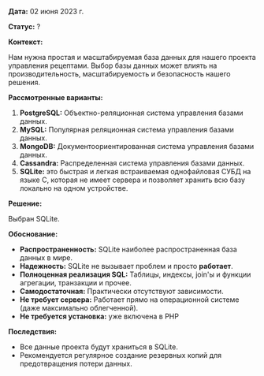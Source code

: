 
**Дата:** 02 июня 2023 г.

**Статус:** ?

**Контекст:**

Нам нужна простая и масштабируемая база данных для нашего проекта управления рецептами. Выбор базы данных может влиять на производительность, масштабируемость и безопасность нашего решения.

**Рассмотренные варианты:**

1. **PostgreSQL:** Объектно-реляционная система управления базами данных.
2. **MySQL:** Популярная реляционная система управления базами данных.
3. **MongoDB:** Документоориентированная система управления базами данных.
4. **Cassandra:** Распределенная система управления базами данных.
5. **SQLite:** это быстрая и легкая встраиваемая однофайловая СУБД на языке C, которая не имеет сервера и позволяет хранить всю базу локально на одном устройстве.

**Решение:**

Выбран SQLite.

**Обоснование:**

- **Распространенность:** SQLite наиболее распространенная база данных в мире.
- **Надежность:** SQLite не вызывает проблем и просто **работает**.
- **Полноценная реализация SQL:** Таблицы, индексы, join'ы и функции агрегации, транзакции и прочее.
- **Самодостаточная:** Практически отсутствуют зависимости.
- **Не требует сервера:** Работает прямо на операционной системе (даже максимально облегченной).
- **Не требуется установка:** уже включена в PHP
  
**Последствия:**

- Все данные проекта будут храниться в SQLite.
- Рекомендуется регулярное создание резервных копий для предотвращения потери данных.

